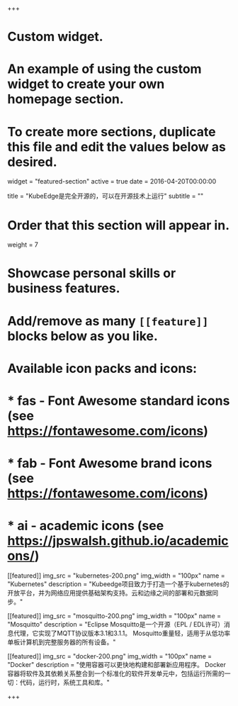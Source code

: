 +++
# Custom widget.
# An example of using the custom widget to create your own homepage section.
# To create more sections, duplicate this file and edit the values below as desired.
widget = "featured-section"
active = true
date = 2016-04-20T00:00:00

title = "KubeEdge是完全开源的，可以在开源技术上运行"
subtitle = ""

# Order that this section will appear in.
weight = 7

# Showcase personal skills or business features.
# 
# Add/remove as many `[[feature]]` blocks below as you like.
# 
# Available icon packs and icons:
# * fas - Font Awesome standard icons (see https://fontawesome.com/icons)
# * fab - Font Awesome brand icons (see https://fontawesome.com/icons)
# * ai - academic icons (see https://jpswalsh.github.io/academicons/)

[[featured]]
  img_src = "kubernetes-200.png"
  img_width = "100px"
  name = "Kubernetes"
  description = "Kubeedge项目致力于打造一个基于kubernetes的开放平台，并为网络应用提供基础架构支持。云和边缘之间的部署和元数据同步。"
  
[[featured]]
  img_src = "mosquitto-200.png"
  img_width = "100px"
  name = "Mosquitto"
  description = "Eclipse Mosquitto是一个开源（EPL / EDL许可）消息代理，它实现了MQTT协议版本3.1和3.1.1。 Mosquitto重量轻，适用于从低功率单板计算机到完整服务器的所有设备。"  
  
[[featured]]
  img_src = "docker-200.png"
  img_width = "100px"
  name = "Docker"
  description = "使用容器可以更快地构建和部署新应用程序。 Docker容器将软件及其依赖关系整合到一个标准化的软件开发单元中，包括运行所需的一切：代码，运行时，系统工具和库。"

+++
